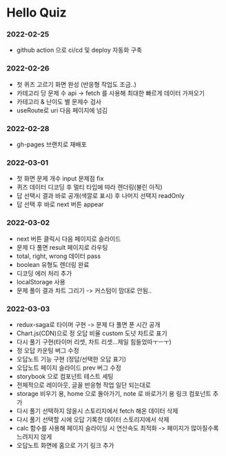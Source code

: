 # Hello Quiz

### 2022-02-25
- github action 으로 ci/cd 및 deploy 자동화 구축

### 2022-02-26
- 첫 퀴즈 고르기 화면 완성 (반응형 작업도 조금..)
- 카테고리 당 문제 수 api -> fetch 를 사용해 최대한 빠르게 데이터 가져오기
- 카테고리 & 난이도 별 문제수 검사 
- useRoute로 uri 다음 페이지에 넘김

### 2022-02-28
- gh-pages 브랜치로 재배포

### 2022-03-01
- 첫 화면 문제 개수 input 문제점 fix
- 퀴즈 데이터 디코딩 후 멀티 타입에 따라 렌더링(불린 아직)
- 답 선택시 결과 바로 공개(색깔로 표시) 후 나머지 선택지 readOnly
- 답 선택 후 바로 next 버튼 appear

### 2022-03-02
- next 버튼 클릭시 다음 페이지로 슬라이드
- 문제 다 풀면 result 페이지로 라우팅
- total, right, wrong 데이터 pass
- boolean 유형도 렌더링 완료
- 디코딩 에러 처리 추가 
- localStorage 사용
- 문제 풀이 결과 차트 그리기 -> 커스텀이 맘대로 안됨..

### 2022-03-03
- redux-saga로 타이머 구현 -> 문제 다 풀면 푼 시간 공개
- Chart.js(CDN)으로 정 오답 비율 custom 도넛 차트로 표기
- 다시 풀기 구현(타이머 리셋, 차트 리셋...제일 힘들었따ㅜㅡㅜ)
- 정 오답 카운팅 버그 수정
- 오답노트 기능 구현 (정답/선택한 오답 표기)
- 오답노트 페이지 슬라이드 prev 버그 수정
- storybook 으로 컴포넌트 테스트 세팅
- 전체적으로 레이아웃, 글꼴 반응형 작업 일단 되는대로
- storage 비우기 용, home 으로 돌아가기, note 로 바로가기 용 링크 컴포넌트 추가
- 다시 풀기 선택하지 않을시 스토리지에서 fetch 해온 데이터 삭제
- 다시 풀기 선택할 시에 오답 기록한 데이터 스토리지에서 삭제
- calc 함수를 사용해 페이지 슬라이딩 시 연산속도 최적화 -> 페이지가 많아질수록 느려지지 않게
- 오답노트 화면에 홈으로 가기 링크 추가 




